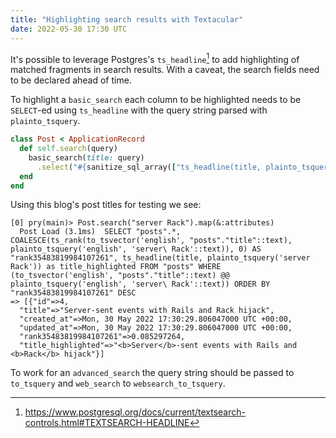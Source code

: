 ```yaml
---
title: "Highlighting search results with Textacular"
date: 2022-05-30 17:30 UTC
---
```


It's possible to leverage Postgres's `ts_headline`[^1] to add highlighting of
matched fragments in search results. With a caveat, the search fields need to
be declared ahead of time.

To highlight a `basic_search` each column to be highlighted needs to be
`SELECT`-ed using `ts_headline` with the query string parsed with
`plainto_tsquery`.

```ruby
class Post < ApplicationRecord
  def self.search(query)
    basic_search(title: query)
      .select("#{sanitize_sql_array(["ts_headline(title, plainto_tsquery(?))", query])} as title_highlighted")
  end
end
```

Using this blog's post titles for testing we see:

```
[0] pry(main)> Post.search("server Rack").map(&:attributes)
  Post Load (3.1ms)  SELECT "posts".*, COALESCE(ts_rank(to_tsvector('english', "posts"."title"::text), plainto_tsquery('english', 'server\ Rack'::text)), 0) AS "rank35483819984107261", ts_headline(title, plainto_tsquery('server Rack')) as title_highlighted FROM "posts" WHERE (to_tsvector('english', "posts"."title"::text) @@ plainto_tsquery('english', 'server\ Rack'::text)) ORDER BY "rank35483819984107261" DESC
=> [{"id"=>4,
  "title"=>"Server-sent events with Rails and Rack hijack",
  "created_at"=>Mon, 30 May 2022 17:30:29.806047000 UTC +00:00,
  "updated_at"=>Mon, 30 May 2022 17:30:29.806047000 UTC +00:00,
  "rank35483819984107261"=>0.085297264,
  "title_highlighted"=>"<b>Server</b>-sent events with Rails and <b>Rack</b> hijack"}]
```

To work for an `advanced_search` the query string should be passed to
`to_tsquery` and `web_search` to `websearch_to_tsquery`.

[^1]: https://www.postgresql.org/docs/current/textsearch-controls.html#TEXTSEARCH-HEADLINE
